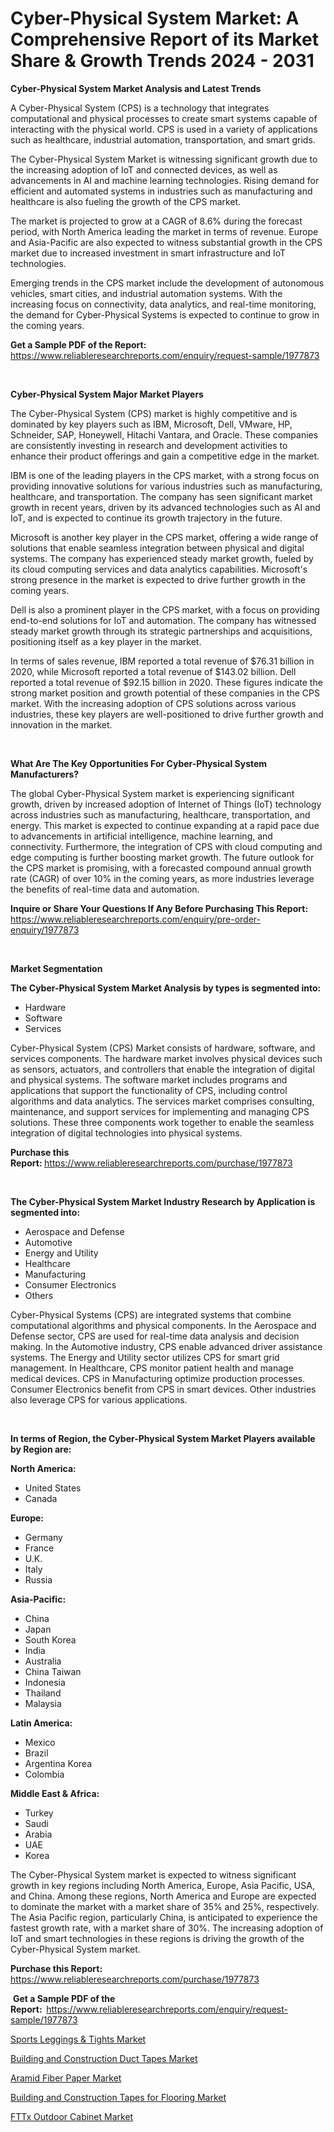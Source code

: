 <p><h1>Cyber-Physical System Market: A Comprehensive Report of its Market Share & Growth Trends 2024 - 2031</h1></p><p><strong>Cyber-Physical System Market Analysis and Latest Trends</strong></p>
<p><p>A Cyber-Physical System (CPS) is a technology that integrates computational and physical processes to create smart systems capable of interacting with the physical world. CPS is used in a variety of applications such as healthcare, industrial automation, transportation, and smart grids.</p><p>The Cyber-Physical System Market is witnessing significant growth due to the increasing adoption of IoT and connected devices, as well as advancements in AI and machine learning technologies. Rising demand for efficient and automated systems in industries such as manufacturing and healthcare is also fueling the growth of the CPS market.</p><p>The market is projected to grow at a CAGR of 8.6% during the forecast period, with North America leading the market in terms of revenue. Europe and Asia-Pacific are also expected to witness substantial growth in the CPS market due to increased investment in smart infrastructure and IoT technologies.</p><p>Emerging trends in the CPS market include the development of autonomous vehicles, smart cities, and industrial automation systems. With the increasing focus on connectivity, data analytics, and real-time monitoring, the demand for Cyber-Physical Systems is expected to continue to grow in the coming years.</p></p>
<p><strong>Get a Sample PDF of the Report:&nbsp;</strong> <a href="https://www.reliableresearchreports.com/enquiry/request-sample/1977873">https://www.reliableresearchreports.com/enquiry/request-sample/1977873</a></p>
<p>&nbsp;</p>
<p><strong>Cyber-Physical System Major Market Players</strong></p>
<p><p>The Cyber-Physical System (CPS) market is highly competitive and is dominated by key players such as IBM, Microsoft, Dell, VMware, HP, Schneider, SAP, Honeywell, Hitachi Vantara, and Oracle. These companies are consistently investing in research and development activities to enhance their product offerings and gain a competitive edge in the market.</p><p>IBM is one of the leading players in the CPS market, with a strong focus on providing innovative solutions for various industries such as manufacturing, healthcare, and transportation. The company has seen significant market growth in recent years, driven by its advanced technologies such as AI and IoT, and is expected to continue its growth trajectory in the future.</p><p>Microsoft is another key player in the CPS market, offering a wide range of solutions that enable seamless integration between physical and digital systems. The company has experienced steady market growth, fueled by its cloud computing services and data analytics capabilities. Microsoft's strong presence in the market is expected to drive further growth in the coming years.</p><p>Dell is also a prominent player in the CPS market, with a focus on providing end-to-end solutions for IoT and automation. The company has witnessed steady market growth through its strategic partnerships and acquisitions, positioning itself as a key player in the market.</p><p>In terms of sales revenue, IBM reported a total revenue of $76.31 billion in 2020, while Microsoft reported a total revenue of $143.02 billion. Dell reported a total revenue of $92.15 billion in 2020. These figures indicate the strong market position and growth potential of these companies in the CPS market. With the increasing adoption of CPS solutions across various industries, these key players are well-positioned to drive further growth and innovation in the market.</p></p>
<p>&nbsp;</p>
<p><strong>What Are The Key Opportunities For Cyber-Physical System Manufacturers?</strong></p>
<p><p>The global Cyber-Physical System market is experiencing significant growth, driven by increased adoption of Internet of Things (IoT) technology across industries such as manufacturing, healthcare, transportation, and energy. This market is expected to continue expanding at a rapid pace due to advancements in artificial intelligence, machine learning, and connectivity. Furthermore, the integration of CPS with cloud computing and edge computing is further boosting market growth. The future outlook for the CPS market is promising, with a forecasted compound annual growth rate (CAGR) of over 10% in the coming years, as more industries leverage the benefits of real-time data and automation.</p></p>
<p><strong>Inquire or Share Your Questions If Any Before Purchasing This Report:</strong> <a href="https://www.reliableresearchreports.com/enquiry/pre-order-enquiry/1977873">https://www.reliableresearchreports.com/enquiry/pre-order-enquiry/1977873</a></p>
<p>&nbsp;</p>
<p><strong>Market Segmentation</strong></p>
<p><strong>The Cyber-Physical System Market Analysis by types is segmented into:</strong></p>
<p><ul><li>Hardware</li><li>Software</li><li>Services</li></ul></p>
<p><p>Cyber-Physical System (CPS) Market consists of hardware, software, and services components. The hardware market involves physical devices such as sensors, actuators, and controllers that enable the integration of digital and physical systems. The software market includes programs and applications that support the functionality of CPS, including control algorithms and data analytics. The services market comprises consulting, maintenance, and support services for implementing and managing CPS solutions. These three components work together to enable the seamless integration of digital technologies into physical systems.</p></p>
<p><strong>Purchase this Report:&nbsp;</strong><a href="https://www.reliableresearchreports.com/purchase/1977873">https://www.reliableresearchreports.com/purchase/1977873</a></p>
<p>&nbsp;</p>
<p><strong>The Cyber-Physical System Market Industry Research by Application is segmented into:</strong></p>
<p><ul><li>Aerospace and Defense</li><li>Automotive</li><li>Energy and Utility</li><li>Healthcare</li><li>Manufacturing</li><li>Consumer Electronics</li><li>Others</li></ul></p>
<p><p>Cyber-Physical Systems (CPS) are integrated systems that combine computational algorithms and physical components. In the Aerospace and Defense sector, CPS are used for real-time data analysis and decision making. In the Automotive industry, CPS enable advanced driver assistance systems. The Energy and Utility sector utilizes CPS for smart grid management. In Healthcare, CPS monitor patient health and manage medical devices. CPS in Manufacturing optimize production processes. Consumer Electronics benefit from CPS in smart devices. Other industries also leverage CPS for various applications.</p></p>
<p>&nbsp;</p>
<p><strong>In terms of Region, the Cyber-Physical System Market Players available by Region are:</strong></p>
<p>
    <p> <strong> North America: </strong>
        <ul>
            <li>United States</li>
            <li>Canada</li>
        </ul>
        </p> 
    <p> <strong> Europe: </strong>
        <ul>
            <li>Germany</li>
            <li>France</li>
            <li>U.K.</li>
            <li>Italy</li>
            <li>Russia</li>
        </ul>
        </p> 
    <p> <strong> Asia-Pacific: </strong>
        <ul>
            <li>China</li>
            <li>Japan</li>
            <li>South Korea</li>
            <li>India</li>
            <li>Australia</li>
            <li>China Taiwan</li>
            <li>Indonesia</li>
            <li>Thailand</li>
            <li>Malaysia</li>
        </ul>
        </p> 
    <p> <strong> Latin America: </strong>
        <ul>
            <li>Mexico</li>
            <li>Brazil</li>
            <li>Argentina Korea</li>
            <li>Colombia</li>
        </ul>
        </p> 
    <p> <strong> Middle East & Africa: </strong>
        <ul>
            <li>Turkey</li>
            <li>Saudi</li>
            <li>Arabia</li>
            <li>UAE</li>
            <li>Korea</li>
        </ul>
    </p>
    </p>
<p><p>The Cyber-Physical System market is expected to witness significant growth in key regions including North America, Europe, Asia Pacific, USA, and China. Among these regions, North America and Europe are expected to dominate the market with a market share of 35% and 25%, respectively. The Asia Pacific region, particularly China, is anticipated to experience the fastest growth rate, with a market share of 30%. The increasing adoption of IoT and smart technologies in these regions is driving the growth of the Cyber-Physical System market.</p></p>
<p><strong>Purchase this Report: </strong><a href="https://www.reliableresearchreports.com/purchase/1977873">https://www.reliableresearchreports.com/purchase/1977873</a></p>
<p>&nbsp;<strong>Get a Sample PDF of the Report:&nbsp;&nbsp;</strong><a href="https://www.reliableresearchreports.com/enquiry/request-sample/1977873">https://www.reliableresearchreports.com/enquiry/request-sample/1977873</a></p>
<p><strong></strong></p>
<p><p><a href="https://issuu.com/reportprime-2/docs/sports-leggings-tights-market-size-2030.pptx">Sports Leggings & Tights Market</a></p><p><a href="https://eight-handstand-8fb.notion.site/Building-and-Construction-Duct-Tapes-Market-Analysis-Examines-its-Scope-on-Growth-Opportunities-and-9ac53bc2a62e45ef94eb511e1ee34ff9">Building and Construction Duct Tapes Market</a></p><p><a href="https://view.publitas.com/reportprime-1/aramid-fiber-paper-market-size-market-share-and-global-market-analysis-report-2024-2031/">Aramid Fiber Paper Market</a></p><p><a href="https://skillful-vermicelli-b89.notion.site/Building-and-Construction-Tapes-for-Flooring-Market-Offers-Provide-Insightful-Data-for-the-Time-Peri-1591523c0dff4e8a8f8d67cd5e04ddd1">Building and Construction Tapes for Flooring Market</a></p><p><a href="https://issuu.com/reportprime-2/docs/fttx-outdoor-cabinet-market-size-2030.pptx">FTTx Outdoor Cabinet Market</a></p></p>